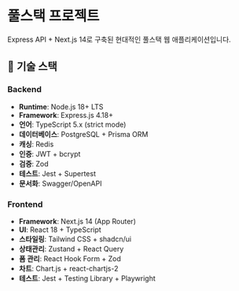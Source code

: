 # 풀스택 프로젝트

Express API + Next.js 14로 구축된 현대적인 풀스택 웹 애플리케이션입니다.

## 🚀 기술 스택

### Backend
- **Runtime**: Node.js 18+ LTS
- **Framework**: Express.js 4.18+
- **언어**: TypeScript 5.x (strict mode)
- **데이터베이스**: PostgreSQL + Prisma ORM
- **캐싱**: Redis
- **인증**: JWT + bcrypt
- **검증**: Zod
- **테스트**: Jest + Supertest
- **문서화**: Swagger/OpenAPI

### Frontend
- **Framework**: Next.js 14 (App Router)
- **UI**: React 18 + TypeScript
- **스타일링**: Tailwind CSS + shadcn/ui
- **상태관리**: Zustand + React Query
- **폼 관리**: React Hook Form + Zod
- **차트**: Chart.js + react-chartjs-2
- **테스트**: Jest + Testing Library + Playwright

